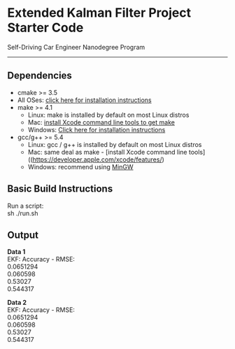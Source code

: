 # Extended Kalman Filter Project Starter Code
Self-Driving Car Engineer Nanodegree Program

---

## Dependencies

* cmake >= 3.5
 * All OSes: [click here for installation instructions](https://cmake.org/install/)
* make >= 4.1
  * Linux: make is installed by default on most Linux distros
  * Mac: [install Xcode command line tools to get make](https://developer.apple.com/xcode/features/)
  * Windows: [Click here for installation instructions](http://gnuwin32.sourceforge.net/packages/make.htm)
* gcc/g++ >= 5.4
  * Linux: gcc / g++ is installed by default on most Linux distros
  * Mac: same deal as make - [install Xcode command line tools]((https://developer.apple.com/xcode/features/)
  * Windows: recommend using [MinGW](http://www.mingw.org/)

## Basic Build Instructions

Run a script:  
sh ./run.sh

## Output  
 **Data  1**  
EKF: 
Accuracy - RMSE:  
0.0651294  
 0.060598  
  0.53027  
 0.544317  


**Data 2**  
EKF: 
Accuracy - RMSE:  
0.0651294  
 0.060598  
  0.53027  
 0.544317  
